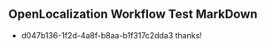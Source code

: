## OpenLocalization Workflow Test MarkDown
* d047b136-1f2d-4a8f-b8aa-b1f317c2dda3 thanks!

<!--HONumber=Aug16_HO4-->


